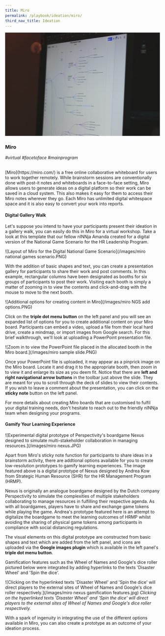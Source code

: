```yaml
---
title: Miro 
permalink: /playbook/ideation/miro/
third_nav_title: Ideation
---
```

![Miro](/images/miro.jpg)

### Miro 
*#virtual #facetoface #mainprogram*

<br/>
[Miro](https://miro.com/) is a free online collaborative whiteboard for users to work together remotely. While brainstorm sessions are conventionally done with post-it notes and whiteboards in a face-to-face setting, Miro allows users to generate ideas on a digital platform so their work can be saved in a cloud system. This also makes it easy for them to access their Miro notes wherever they go. Each Miro has unlimited digital whitespace space and it is also easy to convert your work into reports. 

#### Digital Gallery Walk 
Let's suppose you intend to have your participants present their ideation in a gallery walk, you can easily do this in Miro for a virtual workshop. Take a look at this template that our fellow nINNja Amanda created for a digital version of the National Game Scenario for the HR Leadership Program. 

![Layout of Miro for the Digital National Game Scenario](/images/miro national games scenario.PNG)

With the addition of basic shapes and text, you can create a presentation gallery for participants to share their work and post comments. In this example, rectangular columns have been designated as booths for six groups of participants to post their work. Visiting each booth is simply a matter of zooming in to view the contents and click-and-drag with the mouse to move to the next booth. 

![Additional options for creating content in Miro](/images/miro NGS add options.PNG)

Click on the **triple dot menu button** on the left panel and you will see an expanded list of options for you to create additional content on your Miro board. Participants can embed a video, upload a file from their local hard drive, create a mindmap, or import images from Google search. For this brief walkthrough, we'll look at uploading a PowerPoint presentation file. 

![Zoom in to view the PowerPoint file placed in the allocated booth in the Miro board.](/images/miro sample slide.PNG)

Once your PowerPoint file is uploaded, it may appear as a pinprick image on the Miro board. Locate it and drag it to the appropriate booth, then zoom in to view it and enlarge its size as you deem fit. Notice that there are **left and right navigational arrow buttons** in the toolbar just above the slide. They are meant for you to scroll through the deck of slides to view their contents. If you wish to leave a comment about the presentation, you can click on the **sticky note** button on the left panel.  

For more details about creating Miro boards that are customised to fulfil your digital training needs, don't hesitate to reach out to the friendly nINNja team when designing your programs. 

#### Gamify Your Learning Experience
![Experimental digital prototype of Perspectivity's boardgame Nexus designed to simulate multi-stakeholder collaboration in managing resources.](/images/miro nexus.JPG)  

Apart from Miro's sticky note function for participants to share ideas in a brainstorm activity, there are addtional options available for you to create low-resolution prototypes to gamify learning experiences. The image featured above is a digital prototype of Nexus designed by Andrea Kow from Strategic Human Resource (SHR) for the HR Management Program (HRMP). 

Nexus is originally an analogue boardgame designed by the Dutch company Perspectivity to simulate the complexities of multiple stakeholders collaborating to manage resources in fulfilling their respective agenda. As with all boardgames, players have to share and exchange game tokens while playing the game. Andrea's prototype featured here is an attempt to digitalize the boardgame to meet the learning outcomes of HRMP whilst avoiding the sharing of physical game tokens among participants in compliance with social distancing regulations.  

The visual elements on this digital prototype are constructed from basic shapes and text which are added from the left panel, and icons are uploaded via the **Google images plugin** which is available in the left panel's **triple dot menu button**.  

Gamification features such as the Wheel of Names and Google's dice roller pictured below were integrated by adding hyperlinks to the texts 'Disaster Wheel' and 'Spin the dice'. 

![Clicking on the hyperlinked texts 'Disaster Wheel' and 'Spin the dice' will direct players to the external sites of Wheel of Names and Google's dice roller respectively.](/images/miro nexus gamification features.jpg)
*Clicking on the hyperlinked texts 'Disaster Wheel' and 'Spin the dice' will direct players to the external sites of Wheel of Names and Google's dice roller respectively.*  

With a spark of ingenuity in integrating the use of the different options available in Miro, you can also create a prototype as an outcome of your ideation process. 
